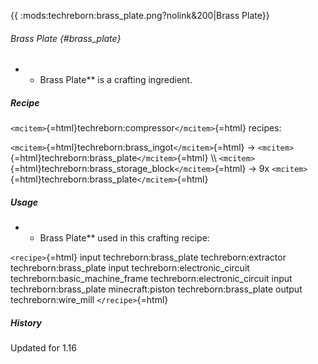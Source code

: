 {{ :mods:techreborn:brass_plate.png?nolink&200\|Brass Plate}}

###### Brass Plate {#brass_plate}

-   -   Brass Plate\*\* is a crafting ingredient.

##### Recipe

`<mcitem>`{=html}techreborn:compressor`</mcitem>`{=html} recipes:

`<mcitem>`{=html}techreborn:brass_ingot`</mcitem>`{=html} -\>
`<mcitem>`{=html}techreborn:brass_plate`</mcitem>`{=html} \\\\
`<mcitem>`{=html}techreborn:brass_storage_block`</mcitem>`{=html} -\> 9x
`<mcitem>`{=html}techreborn:brass_plate`</mcitem>`{=html}

##### Usage

-   -   Brass Plate\*\* used in this crafting recipe:

`<recipe>`{=html} input techreborn:brass_plate techreborn:extractor
techreborn:brass_plate input techreborn:electronic_circuit
techreborn:basic_machine_frame techreborn:electronic_circuit input
techreborn:brass_plate minecraft:piston techreborn:brass_plate output
techreborn:wire_mill `</recipe>`{=html}

##### History

Updated for 1.16
